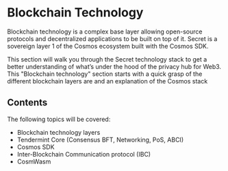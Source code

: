 # Blockchain Technology

Blockchain technology is a complex base layer allowing open-source protocols and decentralized applications to be built on top of it. Secret is a sovereign layer 1 of the Cosmos ecosystem built with the Cosmos SDK.

This section will walk you through the Secret technology stack to get a better understanding of what’s under the hood of the privacy hub for Web3. This "Blockchain technology" section starts with a quick grasp of the different blockchain layers are and an explanation of the Cosmos stack&#x20;

## Contents

The following topics will be covered:

* Blockchain technology layers
* Tendermint Core (Consensus BFT, Networking, PoS, ABCI)
* Cosmos SDK
* Inter-Blockchain Communication protocol (IBC)
* CosmWasm
